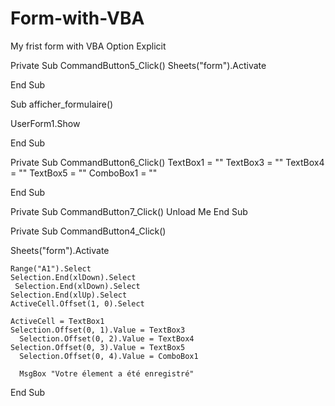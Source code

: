 # Form-with-VBA
My frist form with VBA
Option Explicit

Private Sub CommandButton5_Click()
Sheets("form").Activate

End Sub


Sub afficher_formulaire()

UserForm1.Show

End Sub


Private Sub CommandButton6_Click()
 TextBox1 = ""
TextBox3 = ""
TextBox4 = ""
TextBox5 = ""
ComboBox1 = ""
 
End Sub

Private Sub CommandButton7_Click()
Unload Me
End Sub


Private Sub CommandButton4_Click()

Sheets("form").Activate


    Range("A1").Select
    Selection.End(xlDown).Select
     Selection.End(xlDown).Select
    Selection.End(xlUp).Select
    ActiveCell.Offset(1, 0).Select
    
    ActiveCell = TextBox1
    Selection.Offset(0, 1).Value = TextBox3
      Selection.Offset(0, 2).Value = TextBox4
    Selection.Offset(0, 3).Value = TextBox5
      Selection.Offset(0, 4).Value = ComboBox1
      
      MsgBox "Votre élement a été enregistré"
      
    
End Sub


